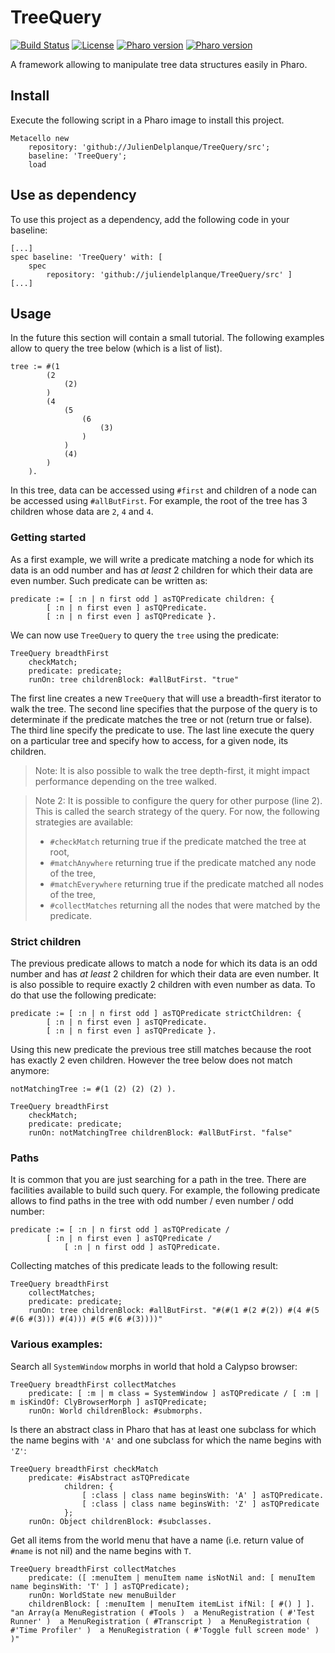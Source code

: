 # TreeQuery
[![Build Status](https://travis-ci.org/juliendelplanque/TreeQuery.svg?branch=master)](https://travis-ci.org/juliendelplanque/TreeQuery)
[![License](https://img.shields.io/badge/license-MIT-blue.svg)](LICENSE)
[![Pharo version](https://img.shields.io/badge/Pharo-7.0-%23aac9ff.svg)](https://pharo.org/download)
[![Pharo version](https://img.shields.io/badge/Pharo-8.0-%23aac9ff.svg)](https://pharo.org/download)

A framework allowing to manipulate tree data structures easily in Pharo.

## Install
Execute the following script in a Pharo image to install this project.

```Smalltalk
Metacello new
    repository: 'github://JulienDelplanque/TreeQuery/src';
    baseline: 'TreeQuery';
    load
```

## Use as dependency
To use this project as a dependency, add the following code in your baseline:
```Smalltalk
[...]
spec baseline: 'TreeQuery' with: [ 
	spec
		repository: 'github://juliendelplanque/TreeQuery/src' ]
[...]
```

## Usage
In the future this section will contain a small tutorial.
The following examples allow to query the tree below (which is a list of list).

```
tree := #(1 
		(2 
			(2)
		)
		(4
			(5
				(6
					(3)
				)
			)
			(4)
		)
	).
```

In this tree, data can be accessed using `#first` and children of a node can be accessed using `#allButFirst`.
For example, the root of the tree has 3 children whose data are `2`, `4` and `4`.

### Getting started

As a first example, we will write a predicate matching a node for which its data is an odd number and has *at least* 2 children for which their data are even number. Such predicate can be written as:

```
predicate := [ :n | n first odd ] asTQPredicate children: {
		[ :n | n first even ] asTQPredicate.
		[ :n | n first even ] asTQPredicate }.
```

We can now use `TreeQuery` to query the `tree` using the predicate:

```
TreeQuery breadthFirst
	checkMatch;
	predicate: predicate;
	runOn: tree childrenBlock: #allButFirst. "true"
```

The first line creates a new `TreeQuery` that will use a breadth-first iterator to walk the tree. The second line specifies that the purpose of the query is to determinate if the predicate matches the tree or not (return true or false). The third line specify the predicate to use. The last line execute the query on a particular tree and specify how to access, for a given node, its children.

> Note: It is also possible to walk the tree depth-first, it might impact performance depending on the tree walked.

> Note 2: It is possible to configure the query for other purpose (line 2). This is called the search strategy of the query. For now, the following strategies are available:
> - `#checkMatch` returning true if the predicate matched the tree at root,
> - `#matchAnywhere` returning true if the predicate matched any node of the tree,
> - `#matchEverywhere` returning true if the predicate matched all nodes of the tree,
> - `#collectMatches` returning all the nodes that were matched by the predicate.


### Strict children

The previous predicate allows to match a node for which its data is an odd number and has *at least* 2 children for which their data are even number. It is also possible to require exactly 2 children with even number as data. To do that use the following predicate:

```Smalltalk
predicate := [ :n | n first odd ] asTQPredicate strictChildren: {
		[ :n | n first even ] asTQPredicate.
		[ :n | n first even ] asTQPredicate }.
```

Using this new predicate the previous tree still matches because the root has exactly 2 even children. However the tree below does not match anymore:

```Smalltalk
notMatchingTree := #(1 (2) (2) (2) ).

TreeQuery breadthFirst
	checkMatch;
	predicate: predicate;
	runOn: notMatchingTree childrenBlock: #allButFirst. "false"
```

### Paths

It is common that you are just searching for a path in the tree. There are facilities available to build such query.
For example, the following predicate allows to find paths in the tree with odd number / even number / odd number:

```Smalltalk
predicate := [ :n | n first odd ] asTQPredicate /
		[ :n | n first even ] asTQPredicate /
			[ :n | n first odd ] asTQPredicate.
```

Collecting matches of this predicate leads to the following result:
```Smalltalk
TreeQuery breadthFirst
	collectMatches;
	predicate: predicate;
	runOn: tree childrenBlock: #allButFirst. "#(#(1 #(2 #(2)) #(4 #(5 #(6 #(3))) #(4))) #(5 #(6 #(3))))"
```

### Various examples:

Search all `SystemWindow` morphs in world that hold a Calypso browser:
```Smalltalk
TreeQuery breadthFirst collectMatches
	predicate: [ :m | m class = SystemWindow ] asTQPredicate / [ :m | m isKindOf: ClyBrowserMorph ] asTQPredicate;
	runOn: World childrenBlock: #submorphs.
```

Is there an abstract class in Pharo that has at least one subclass for which the name begins with `'A'` and one subclass for which the name begins with `'Z'`:

```Smalltalk
TreeQuery breadthFirst checkMatch
	predicate: #isAbstract asTQPredicate
			children: { 
				[ :class | class name beginsWith: 'A' ] asTQPredicate.
				[ :class | class name beginsWith: 'Z' ] asTQPredicate
			};
	runOn: Object childrenBlock: #subclasses.
```

Get all items from the world menu that have a name (i.e. return value of `#name` is not nil) and the name begins with `T`.
```Smalltalk
TreeQuery breadthFirst collectMatches
	predicate: ([ :menuItem | menuItem name isNotNil and: [ menuItem name beginsWith: 'T' ] ] asTQPredicate);
	runOn: WorldState new menuBuilder
	childrenBlock: [ :menuItem | menuItem itemList ifNil: [ #() ] ]. "an Array(a MenuRegistration ( #Tools )  a MenuRegistration ( #'Test Runner' )  a MenuRegistration ( #Transcript )  a MenuRegistration ( #'Time Profiler' )  a MenuRegistration ( #'Toggle full screen mode' ) )"
```
